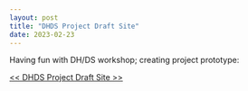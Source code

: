 ```yaml
---
layout: post
title: "DHDS Project Draft Site"
date: 2023-02-23
---
```


Having fun with DH/DS workshop; creating project prototype:

[<< DHDS Project Draft Site >>](https://sites.google.com/mail.fresnostate.edu/cultural-analytics/home)  
